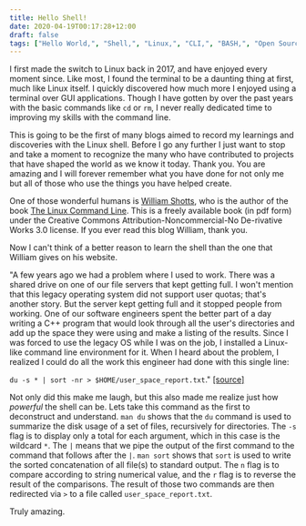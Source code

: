 ```yaml
---
title: Hello Shell!
date: 2020-04-19T00:17:28+12:00
draft: false
tags: ["Hello World,", "Shell,", "Linux,", "CLI,", "BASH,", "Open Source"]
---
```


I first made the switch to Linux back in 2017, and have enjoyed every moment since. Like most, I found the terminal to be a daunting thing at first, much like Linux itself. I quickly discovered how much more I enjoyed using a terminal over GUI applications. Though I have gotten by over the past years with the basic commands like `cd` or `rm`, I never really dedicated time to improving my skills with the command line. 

This is going to be the first of many blogs aimed to record my learnings and discoveries with the Linux shell. Before I go any further I just want to stop and take a moment to recognize the many who have contributed to projects that have shaped the world as we know it today. Thank you. You are amazing and I will forever remember what you have done for not only me but all of those who use the things you have helped create.

One of those wonderful humans is [William Shotts](http://www.linuxcommand.org), who is the author of the book [The Linux Command Line](http://www.linuxcommand.org/tlcl.php). This is a freely available book (in pdf form) under the Creative Commons Attribution-Noncommercial-No De-rivative Works 3.0 license. If you ever read this blog William, thank you.

Now I can't think of a better reason to learn the shell than the one that William gives on his website. 

"A few years ago we had a problem where I used to work. There was a shared drive on one of our file servers that kept getting full. I won't mention that this legacy operating system did not support user quotas; that's another story. But the server kept getting full and it stopped people from working. One of our software engineers spent the better part of a day writing a C++ program that would look through all the user's directories and add up the space they were using and make a listing of the results. Since I was forced to use the legacy OS while I was on the job, I installed a Linux-like command line environment for it. When I heard about the problem, I realized I could do all the work this engineer had done with this single line: 

`du -s * | sort -nr > $HOME/user_space_report.txt`." [[source]](http://www.linuxcommand.org/lc3_learning_the_shell.php)

Not only did this make me laugh, but this also made me realize just how *powerful* the shell can be. Lets take this command as the first to deconstruct and understand. `man du` shows that the `du` command is used to summarize the disk usage of a set of files, recursively for directories. The `-s` flag is to display only a total for each argument, which in this case is the wildcard `*`. The `|` means that we pipe the output of the first command to the command that follows after the `|`. `man sort` shows that `sort` is used to write the sorted concatenation of all file(s) to standard output. The `n` flag is to compare according to string numerical value, and the `r` flag is to reverse the result of the comparisons. The result of those two commands are then redirected via `>` to a file called `user_space_report.txt`.

Truly amazing.